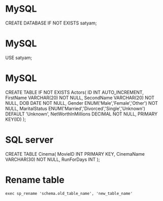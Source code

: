 # MySQL
CREATE DATABASE IF NOT EXISTS satyam;

# MySQL
USE satyam;

# MySQL
CREATE TABLE IF NOT EXISTS Actors(
	ID INT AUTO_INCREMENT,
	FirstName VARCHAR(20) NOT NULL,
    SecondName VARCHAR(20) NOT NULL,
    DOB DATE NOT NULL,
    Gender ENUM('Male','Female','Other') NOT NULL,
    MaritalStatus ENUM('Married','Divorced','Single','Unknown') DEFAULT 'Unknown',
    NetWorthInMillions DECIMAL NOT NULL,
    PRIMARY KEY(ID)
);

# SQL server
CREATE TABLE Cinema(
	MovieID INT PRIMARY KEY,
	CinemaName VARCHAR(30) NOT NULL,
	RunForDays INT
);

# Rename table
    exec sp_rename 'schema.old_table_name', 'new_table_name'
